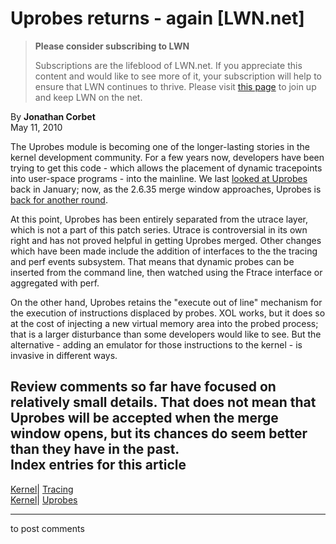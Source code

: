 # Uprobes returns - again [LWN.net]

> **Please consider subscribing to LWN**
> 
> Subscriptions are the lifeblood of LWN.net. If you appreciate this content and would like to see more of it, your subscription will help to ensure that LWN continues to thrive. Please visit [this page](/Promo/nst-nag1/subscribe) to join up and keep LWN on the net. 

By **Jonathan Corbet**  
May 11, 2010 

The Uprobes module is becoming one of the longer-lasting stories in the kernel development community. For a few years now, developers have been trying to get this code - which allows the placement of dynamic tracepoints into user-space programs - into the mainline. We last [looked at Uprobes](http://lwn.net/Articles/370322/) back in January; now, as the 2.6.35 merge window approaches, Uprobes is [back for another round](http://lwn.net/Articles/386654/). 

At this point, Uprobes has been entirely separated from the utrace layer, which is not a part of this patch series. Utrace is controversial in its own right and has not proved helpful in getting Uprobes merged. Other changes which have been made include the addition of interfaces to the the tracing and perf events subsystem. That means that dynamic probes can be inserted from the command line, then watched using the Ftrace interface or aggregated with perf. 

On the other hand, Uprobes retains the "execute out of line" mechanism for the execution of instructions displaced by probes. XOL works, but it does so at the cost of injecting a new virtual memory area into the probed process; that is a larger disturbance than some developers would like to see. But the alternative - adding an emulator for those instructions to the kernel - is invasive in different ways. 

Review comments so far have focused on relatively small details. That does not mean that Uprobes will be accepted when the merge window opens, but its chances do seem better than they have in the past.  
Index entries for this article  
---  
[Kernel](/Kernel/Index)| [Tracing](/Kernel/Index#Tracing)  
[Kernel](/Kernel/Index)| [Uprobes](/Kernel/Index#Uprobes)  
  


* * *

to post comments 
